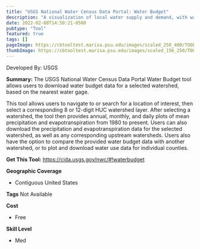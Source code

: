 ```yaml
---
title: "USGS National Water Census Data Portal: Water Budget"
description: "A visualization of local water supply and demand, with water use and availability statistics summarized by HUC and by county."
date: 2022-02-08T14:50:21-0500
pubtype: "Tool"
featured: true
tags: []
pageImage: https://cbtooltest.marisa.psu.edu/images/scaled_250_400/TOOLID_55.1_ScreenCapture-1.png
thumbImage: https://cbtooltest.marisa.psu.edu/images/scaled_156_250/TOOLID_55.1_ScreenCapture-1.png
---
```

Developed By: USGS

**Summary:** The USGS National Water Census Data Portal Water Budget tool allows users to download water budget data for a selected watershed, based on the nearest water gage. 

This tool allows users to navigate to or search for a location of interest, then select a corresponding 8 or 12-digit HUC watershed layer. After selecting a watershed, the tool then  provides annual, monthly, and daily plots of mean precipitation and evapotranspiration from 1980 to present. Users can also download the precipitation and evapotranspiration data for the selected watershed, as well as any corresponding upstream watersheds. Users also have the option to compare the provided water budget data with another watershed, or to plot and download water use data for individual counties.  

__**Get This Tool:**__ https://cida.usgs.gov/nwc/#!waterbudget

__**Geographic Coverage**__
- Contiguous United States

__**Tags**__
Not Available

__**Cost**__
- Free

__**Skill Level**__
- Med

